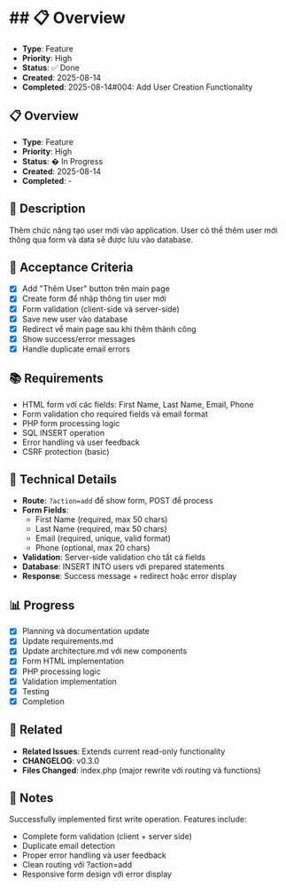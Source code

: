 # ## 📋 Overview
- **Type**: Feature
- **Priority**: High
- **Status**: ✅ Done
- **Created**: 2025-08-14
- **Completed**: 2025-08-14#004: Add User Creation Functionality

## 📋 Overview
- **Type**: Feature
- **Priority**: High
- **Status**: � In Progress
- **Created**: 2025-08-14
- **Completed**: -

## 📝 Description
Thêm chức năng tạo user mới vào application. User có thể thêm user mới thông qua form và data sẽ được lưu vào database.

## 🎯 Acceptance Criteria
- [x] Add "Thêm User" button trên main page
- [x] Create form để nhập thông tin user mới
- [x] Form validation (client-side và server-side)
- [x] Save new user vào database
- [x] Redirect về main page sau khi thêm thành công
- [x] Show success/error messages
- [x] Handle duplicate email errors

## 📚 Requirements
- HTML form với các fields: First Name, Last Name, Email, Phone
- Form validation cho required fields và email format
- PHP form processing logic
- SQL INSERT operation
- Error handling và user feedback
- CSRF protection (basic)

## 🔧 Technical Details
- **Route**: `?action=add` để show form, POST để process
- **Form Fields**: 
  - First Name (required, max 50 chars)
  - Last Name (required, max 50 chars)
  - Email (required, unique, valid format)
  - Phone (optional, max 20 chars)
- **Validation**: Server-side validation cho tất cả fields
- **Database**: INSERT INTO users với prepared statements
- **Response**: Success message + redirect hoặc error display

## 📊 Progress
- [x] Planning và documentation update
- [x] Update requirements.md
- [x] Update architecture.md với new components
- [x] Form HTML implementation
- [x] PHP processing logic
- [x] Validation implementation
- [x] Testing
- [x] Completion

## 🔗 Related
- **Related Issues**: Extends current read-only functionality
- **CHANGELOG**: v0.3.0
- **Files Changed**: index.php (major rewrite với routing và functions)

## 💭 Notes
Successfully implemented first write operation. Features include:
- Complete form validation (client + server side)
- Duplicate email detection
- Proper error handling và user feedback
- Clean routing với ?action=add
- Responsive form design với error display
